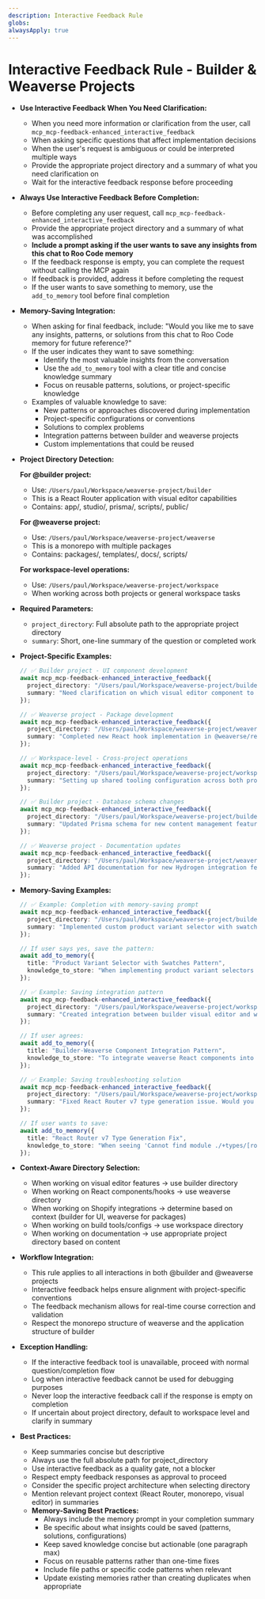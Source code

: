 ```yaml
---
description: Interactive Feedback Rule
globs: 
alwaysApply: true
---
```

# Interactive Feedback Rule - Builder & Weaverse Projects

- **Use Interactive Feedback When You Need Clarification:**
  - When you need more information or clarification from the user, call `mcp_mcp-feedback-enhanced_interactive_feedback`
  - When asking specific questions that affect implementation decisions
  - When the user's request is ambiguous or could be interpreted multiple ways
  - Provide the appropriate project directory and a summary of what you need clarification on
  - Wait for the interactive feedback response before proceeding

- **Always Use Interactive Feedback Before Completion:**
  - Before completing any user request, call `mcp_mcp-feedback-enhanced_interactive_feedback`
  - Provide the appropriate project directory and a summary of what was accomplished
  - **Include a prompt asking if the user wants to save any insights from this chat to Roo Code memory**
  - If the feedback response is empty, you can complete the request without calling the MCP again
  - If feedback is provided, address it before completing the request
  - If the user wants to save something to memory, use the `add_to_memory` tool before final completion

- **Memory-Saving Integration:**
  - When asking for final feedback, include: "Would you like me to save any insights, patterns, or solutions from this chat to Roo Code memory for future reference?"
  - If the user indicates they want to save something:
    - Identify the most valuable insights from the conversation
    - Use the `add_to_memory` tool with a clear title and concise knowledge summary
    - Focus on reusable patterns, solutions, or project-specific knowledge
  - Examples of valuable knowledge to save:
    - New patterns or approaches discovered during implementation
    - Project-specific configurations or conventions
    - Solutions to complex problems
    - Integration patterns between builder and weaverse projects
    - Custom implementations that could be reused

- **Project Directory Detection:**
  
  **For @builder project:**
  - Use: `/Users/paul/Workspace/weaverse-project/builder`
  - This is a React Router application with visual editor capabilities
  - Contains: app/, studio/, prisma/, scripts/, public/

  **For @weaverse project:**
  - Use: `/Users/paul/Workspace/weaverse-project/weaverse`
  - This is a monorepo with multiple packages
  - Contains: packages/, templates/, docs/, scripts/

  **For workspace-level operations:**
  - Use: `/Users/paul/Workspace/weaverse-project/workspace`
  - When working across both projects or general workspace tasks

- **Required Parameters:**
  - `project_directory`: Full absolute path to the appropriate project directory
  - `summary`: Short, one-line summary of the question or completed work

- **Project-Specific Examples:**

  ```typescript
  // ✅ Builder project - UI component development
  await mcp_mcp-feedback-enhanced_interactive_feedback({
    project_directory: "/Users/paul/Workspace/weaverse-project/builder",
    summary: "Need clarification on which visual editor component to implement"
  });
  ```

  ```typescript
  // ✅ Weaverse project - Package development
  await mcp_mcp-feedback-enhanced_interactive_feedback({
    project_directory: "/Users/paul/Workspace/weaverse-project/weaverse",
    summary: "Completed new React hook implementation in @weaverse/react package"
  });
  ```

  ```typescript
  // ✅ Workspace-level - Cross-project operations
  await mcp_mcp-feedback-enhanced_interactive_feedback({
    project_directory: "/Users/paul/Workspace/weaverse-project/workspace",
    summary: "Setting up shared tooling configuration across both projects"
  });
  ```

  ```typescript
  // ✅ Builder project - Database schema changes
  await mcp_mcp-feedback-enhanced_interactive_feedback({
    project_directory: "/Users/paul/Workspace/weaverse-project/builder",
    summary: "Updated Prisma schema for new content management features"
  });
  ```

  ```typescript
  // ✅ Weaverse project - Documentation updates
  await mcp_mcp-feedback-enhanced_interactive_feedback({
    project_directory: "/Users/paul/Workspace/weaverse-project/weaverse",
    summary: "Added API documentation for new Hydrogen integration features"
  });
  ```

- **Memory-Saving Examples:**

  ```typescript
  // ✅ Example: Completion with memory-saving prompt
  await mcp_mcp-feedback-enhanced_interactive_feedback({
    project_directory: "/Users/paul/Workspace/weaverse-project/builder",
    summary: "Implemented custom product variant selector with swatches. Would you like me to save any insights, patterns, or solutions from this chat to Roo Code memory for future reference?"
  });
  
  // If user says yes, save the pattern:
  await add_to_memory({
    title: "Product Variant Selector with Swatches Pattern",
    knowledge_to_store: "When implementing product variant selectors in the builder project, use the SwatchesValues component with proper TypeScript types from ./+types/[routeName]. The pattern involves: 1) Using Route.LoaderArgs for type-safe params, 2) Implementing color/size swatches with Tailwind classes, 3) Managing selection state with React hooks. Key files: product-options-swatches/, swatches-values/editor/"
  });
  ```

  ```typescript
  // ✅ Example: Saving integration pattern
  await mcp_mcp-feedback-enhanced_interactive_feedback({
    project_directory: "/Users/paul/Workspace/weaverse-project/workspace",
    summary: "Created integration between builder visual editor and weaverse React components. Would you like me to save any insights about this integration pattern to Roo Code memory?"
  });
  
  // If user agrees:
  await add_to_memory({
    title: "Builder-Weaverse Component Integration Pattern",
    knowledge_to_store: "To integrate weaverse React components into builder visual editor: 1) Export components from @weaverse/react package, 2) Import in builder app/modules/, 3) Register with studio inspector system, 4) Use RPC communication between studio and preview frames. Critical: maintain type safety across package boundaries using shared types."
  });
  ```

  ```typescript
  // ✅ Example: Saving troubleshooting solution
  await mcp_mcp-feedback-enhanced_interactive_feedback({
    project_directory: "/Users/paul/Workspace/weaverse-project/workspace/weaverse",
    summary: "Fixed React Router v7 type generation issue. Would you like me to save this troubleshooting solution to memory?"
  });
  
  // If user wants to save:
  await add_to_memory({
    title: "React Router v7 Type Generation Fix",
    knowledge_to_store: "When seeing 'Cannot find module ./+types/[routeName]' errors in React Router v7: Always run 'npm run typecheck' to generate types. NEVER change imports from './+types/routeName' to '../+types/routeName'. Types are auto-generated by @react-router/dev and must be imported as relative to the route file."
  });
  ```

- **Context-Aware Directory Selection:**
  - When working on visual editor features → use builder directory
  - When working on React components/hooks → use weaverse directory
  - When working on Shopify integrations → determine based on context (builder for UI, weaverse for packages)
  - When working on build tools/configs → use workspace directory
  - When working on documentation → use appropriate project directory based on content

- **Workflow Integration:**
  - This rule applies to all interactions in both @builder and @weaverse projects
  - Interactive feedback helps ensure alignment with project-specific conventions
  - The feedback mechanism allows for real-time course correction and validation
  - Respect the monorepo structure of weaverse and the application structure of builder

- **Exception Handling:**
  - If the interactive feedback tool is unavailable, proceed with normal question/completion flow
  - Log when interactive feedback cannot be used for debugging purposes
  - Never loop the interactive feedback call if the response is empty on completion
  - If uncertain about project directory, default to workspace level and clarify in summary

- **Best Practices:**
  - Keep summaries concise but descriptive
  - Always use the full absolute path for project_directory
  - Use interactive feedback as a quality gate, not a blocker
  - Respect empty feedback responses as approval to proceed
  - Consider the specific project architecture when selecting directory
  - Mention relevant project context (React Router, monorepo, visual editor) in summaries
  - **Memory-Saving Best Practices:**
    - Always include the memory prompt in your completion summary
    - Be specific about what insights could be saved (patterns, solutions, configurations)
    - Keep saved knowledge concise but actionable (one paragraph max)
    - Focus on reusable patterns rather than one-time fixes
    - Include file paths or specific code patterns when relevant
    - Update existing memories rather than creating duplicates when appropriate